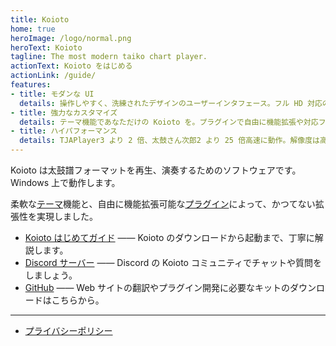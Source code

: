 ```yaml
---
title: Koioto
home: true
heroImage: /logo/normal.png
heroText: Koioto
tagline: The most modern taiko chart player.
actionText: Koioto をはじめる
actionLink: /guide/
features:
- title: モダンな UI
  details: 操作しやすく、洗練されたデザインのユーザーインタフェース。フル HD 対応のテーマ。
- title: 強力なカスタマイズ
  details: テーマ機能であなただけの Koioto を。プラグインで自由に機能拡張や対応ファイルフォーマットを増やせます。
- title: ハイパフォーマンス
  details: TJAPlayer3 より 2 倍、太鼓さん次郎2 より 25 倍高速に動作。解像度は高いのに！
---
```


Koioto は太鼓譜フォーマットを再生、演奏するためのソフトウェアです。Windows 上で動作します。

柔軟な[テーマ](/theme/)機能と、自由に機能拡張可能な[プラグイン](/plugin/)によって、かつてない拡張性を実現しました。

- [Koioto はじめてガイド](/guide/) ―― Koioto のダウンロードから起動まで、丁寧に解説します。
- [Discord サーバー](https://discord.gg/kaF5Nc6) ―― Discord の Koioto コミュニティでチャットや質問をしましょう。
- [GitHub](https://github.com/Koioto) ―― Web サイトの翻訳やプラグイン開発に必要なキットのダウンロードはこちらから。

----

- [プライバシーポリシー](privacy.html)